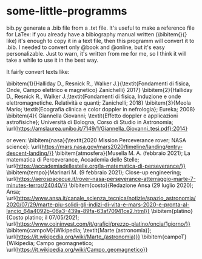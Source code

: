 # some-little-programms
bib.py generate a .bib file from a .txt file. 
It's useful to make a reference file for LaTex:
if you already have a bibiography manual written (\bibitem{}{} like) it's enough to copy it 
in a text file, then this programm will convert it to .bib. I needed to convert only @book and 
@online, but it's easy personalizable. Just to warn, it's written from me for me, so I think it
will take a while to use it in the best way.

It fairly convert texts like:

\bibitem{1}{Halliday D., Resnick R., Walker J.}{\textit{Fondamenti di fisica, Onde, Campo elettrico e magnetico} Zanichelli} 2017}
\bibitem{2}{Halliday D., Resnick R., Walker J.;\textit{Fondamenti di fisica, Induzione e onde elettromagnetiche. Relatività e quanti; Zanichelli; 2018}
\bibitem{3}{Meola Mario; \textit{Ecografia clinica e color doppler in nefrologia}; Eureka; 2008}
\bibitem{4}{ Giannella Giovanni; \textit{Effetto doppler e applicazioni astrofisiche}; Università di Bologna, Corso di Studio in Astronomia; \url{https://amslaurea.unibo.it/7149/1/Giannella_Giovanni_tesi.pdf};2014}

or even:
\bibitem{nasa}{\textit{2020 Mission Perceverance rover; NASA science}: \url{https://mars.nasa.gov/mars2020/timeline/landing/entry-descent-landing/}} 
\bibitem{atmosfera}{Musella M. A. (febbraio 2021); La matematica di Perceverance, Accademia delle Stelle; \url{https://accademiadellestelle.org/la-matematica-di-perseverance/}} 
\bibitem{tempo}{Marinari M. (9 febbraio 2021); Close-up engineering; \url{https://aerospacecue.it/rover-nasa-perseverance-atterraggio-marte-7-minutes-terror/24040/}} 
\bibitem{costo}{Redazione Ansa (29 luglio 2020); Ansa; \url{https://www.ansa.it/canale_scienza_tecnica/notizie/spazio_astronomia/2020/07/29/marte-piu-solidi-gli-indizi-di-vita-e-mars-2020-e-pronta-al-lancio_64a4092b-06a3-439a-89fa-63af70941ce2.html}} 
\bibitem{platino}{Costo platino; il 07/05/2021; \url{https://www.coininvest.com/it/grafici/prezzo-platino/oncia/1giorno/}} 
\bibitem{campoM}{Wikipedia; \textit{Marte (astronomia)}; \url{https://it.wikipedia.org/wiki/Marte_(astronomia)}} 
\bibitem{campoT}{Wikipedia; Campo geomagnetico; \url{https://it.wikipedia.org/wiki/Campo_geomagnetico}}
